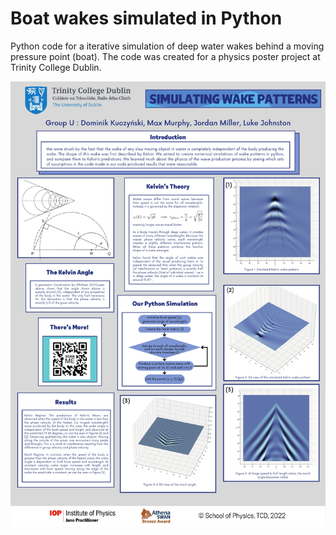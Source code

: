 # Boat wakes simulated in Python

Python code for a iterative simulation of deep water wakes behind a moving pressure point (boat). The code was created for a physics poster project
at Trinity College Dublin.

![poster](poster.jpg)
<!-- ![working2](working2.png) -->